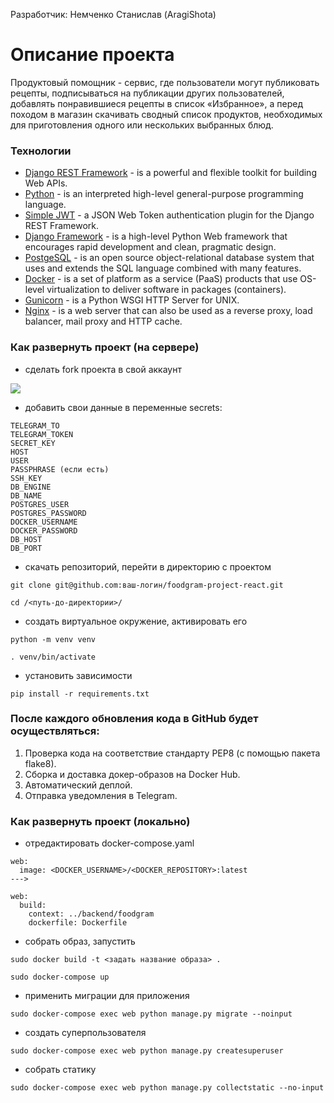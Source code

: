 Разработчик: Немченко Станислав (AragiShota)

# Описание проекта
Продуктовый помощник - сервис, где пользователи могут публиковать рецепты, подписываться на публикации других пользователей, добавлять понравившиеся рецепты в список «Избранное», а перед походом в магазин скачивать сводный список продуктов, необходимых для приготовления одного или нескольких выбранных блюд.
### Технологии
- [Django REST Framework](https://www.django-rest-framework.org/) - is a powerful and flexible toolkit for building Web APIs.
- [Python](https://www.python.org/) - is an interpreted high-level general-purpose programming language.
- [Simple JWT](https://django-rest-framework-simplejwt.readthedocs.io/en/latest/) - a JSON Web Token authentication plugin for the Django REST Framework.
- [Django Framework](https://www.djangoproject.com/) - is a high-level Python Web framework that encourages rapid development and clean, pragmatic design.
- [PostgeSQL](https://www.postgresql.org/) - is an open source object-relational database system that uses and extends the SQL language combined with many features.
- [Docker](https://www.docker.com/) - is a set of platform as a service (PaaS) products that use OS-level virtualization to deliver software in packages (containers).
- [Gunicorn](https://gunicorn.org/) - is a Python WSGI HTTP Server for UNIX.
- [Nginx](https://nginx.org/) - is a web server that can also be used as a reverse proxy, load balancer, mail proxy and HTTP cache.
### Как развернуть проект (на сервере)
 - сделать fork проекта в свой аккаунт

[![](https://img.shields.io/badge/my%20project-fork!-informational?style=for-the-badge&logo=appveyor)](https://github.com/AragiShota/foodgram-project-react/fork)
- добавить свои данные в переменные secrets:
```
TELEGRAM_TO
TELEGRAM_TOKEN
SECRET_KEY
HOST
USER
PASSPHRASE (если есть)
SSH_KEY
DB_ENGINE
DB_NAME
POSTGRES_USER
POSTGRES_PASSWORD
DOCKER_USERNAME
DOCKER_PASSWORD
DB_HOST
DB_PORT
```

- скачать репозиторий, перейти в директорию с проектом

```git clone git@github.com:ваш-логин/foodgram-project-react.git```

```cd /<путь-до-директории>/```

- создать виртуальное окружение, активировать его

```python -m venv venv```

```. venv/bin/activate```

- установить зависимости

```pip install -r requirements.txt```


### После каждого обновления кода в GitHub будет осуществляться:

1. Проверка кода на соответствие стандарту PEP8 (с помощью пакета flake8).
2. Сборка и доставка докер-образов на Docker Hub.
3. Автоматический деплой.
4. Отправка уведомления в Telegram.

### Как развернуть проект (локально)
- отредактировать docker-compose.yaml
```
web:
  image: <DOCKER_USERNAME>/<DOCKER_REPOSITORY>:latest
--->

web:
  build:
    context: ../backend/foodgram
    dockerfile: Dockerfile
```

- собрать образ, запустить

```sudo docker build -t <задать название образа> .```

```sudo docker-compose up```

- применить миграции для приложения

```sudo docker-compose exec web python manage.py migrate --noinput```

- создать суперпользователя

```sudo docker-compose exec web python manage.py createsuperuser```

- собрать статику

```sudo docker-compose exec web python manage.py collectstatic --no-input```
